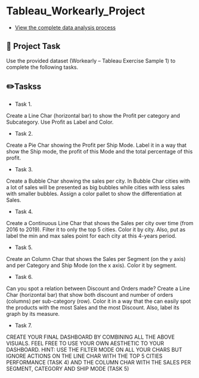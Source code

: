 # Tableau_Workearly_Project

- [View the complete data analysis process](https://github.com/SokratisPapadopoulos/Tableau_Workearly_Project)

## 📝 Project Task

Use the provided dataset (Workearly – Tableau Exercise Sample 1) to complete the following tasks.

## ✏️Taskss

- Task 1.

Create a Line Char (horizontal bar) to show the Profit per category and Subcategory. Use Profit as Label and Color.

- Task 2.

Create a Pie Char showing the Profit per Ship Mode. Label it in a way that show the Ship mode, the profit of this Mode and the total percentage of this profit.

- Task 3.

Create a Bubble Char showing the sales per city. In Bubble Char cities with a lot of sales will be presented as big bubbles while cities with less sales with smaller bubbles. Assign a color pallet to show the differentiation at Sales.

- Task 4.

Create a Continuous Line Char that shows the Sales per city over time (from 2016 to 2019). Filter it to only the top 5 cities. Color it by city. Also, put as label the min and max sales point for each city at this 4-years period.

- Task 5.

Create an Column Char that shows the Sales per Segment (on the y axis) and per Category and Ship Mode (on the x axis). Color it by segment.

- Task 6.

Can you spot a relation between Discount and Orders made? Create a Line Char (horizontal bar) that show both discount and number of orders (columns) per
sub-category (row). Color it in a way that the can easily spot the products with the most Sales and the most Discount. Also, label its graph by its measure.

- Task 7.

CREATE YOUR FINAL DASHBOARD BY COMBINING ALL THE ABOVE VISUALS. FEEL FREE TO USE YOUR OWN AESTHETIC TO YOUR DASHBOARD. HINT: USE THE FILTER
MODE ON ALL YOUR CHARS BUT IGNORE ACTIONS ON THE LINE CHAR WITH THE TOP 5 CITIES PERFORMANCE (TASK 4) AND THE COLUMN CHAR WITH THE SALES PER
SEGMENT, CATEGORY AND SHIP MODE (TASK 5)
